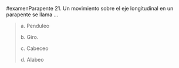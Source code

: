#examenParapente 
21. Un movimiento sobre el eje longitudinal en un
parapente se llama ...

> a. Penduleo
> 
> b. Giro.
> 
> c. Cabeceo
> 
> d. Alabeo